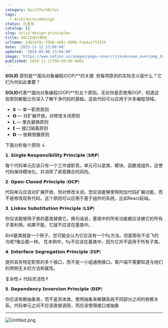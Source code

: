 ```yaml
---
category: QuickTechBites
tags:
  - ArchitectureDesign
status: 已发布
catalog: []
slug: solid-design-principles
title: SOLID设计原则
urlname: 2d810f8c-f950-406c-8d0b-faa4a27fd21b
date: '2023-11-12 23:08:00'
updated: '2024-05-08 23:04:00'
image: 'https://www.notion.so/images/page-cover/rijksmuseum_avercamp_1620.jpg'
published: 2019-11-12T08:00:00.000Z
---
```


**SOLID** 原则是**面向对象编程(OOP)**的关键. 但每项原则的实际含义是什么？它们为何如此重要？


**SOLID**代表**面向对象编程(OOP)**的五个原则。无论你是否使用OOP，知道这些原则都能让你深入了解干净代码的基础，这些代码可以应用于许多编程领域。

- 𝗦 — 单一职责原则
- 𝗢 — 对扩展开放，对修改关闭原则
- 𝗟 — 里氏替换原则
- 𝗜 — 接口隔离原则
- 𝗗 — 依赖倒置原则

下面分析每个原则 ↓


𝟭. 𝗦𝗶𝗻𝗴𝗹𝗲 𝗥𝗲𝘀𝗽𝗼𝗻𝘀𝗶𝗯𝗶𝗹𝗶𝘁𝘆 𝗣𝗿𝗶𝗻𝗰𝗶𝗽𝗹𝗲 (𝗦𝗥𝗣)


每个代码单元应该只有一个工作或职责。单元可以是类、模块、函数或组件。这使代码保持模块化，并消除了紧密耦合的风险。


𝟮. 𝗢𝗽𝗲𝗻-𝗖𝗹𝗼𝘀𝗲𝗱 𝗣𝗿𝗶𝗻𝗰𝗶𝗽𝗹𝗲 (𝗢𝗖𝗣)


代码单元应该对扩展开放，但对修改关闭。您应该能够使用附加代码扩展功能，而不是修改现有代码。这个原则可以应用于基于组件的系统，比如React前端。


𝟯. 𝗟𝗶𝘀𝗸𝗼𝘃 𝗦𝘂𝗯𝘀𝘁𝗶𝘁𝘂𝘁𝗶𝗼𝗻 𝗣𝗿𝗶𝗻𝗰𝗶𝗽𝗹𝗲 (𝗟𝗦𝗣)


你应该能够用子类的基类替换它。换句话说，基类中的所有功能都应该被它的所有子类利用。如果不能，它就不应该在基类中。


Bird基类就是一个例子。您可能会认为它应该有一个fly方法。但是那些不会飞的鸟呢?像企鹅一样。
在本例中，fly不应该在基类中，因为它并不适用于所有子类。


𝟰. 𝗜𝗻𝘁𝗲𝗿𝗳𝗮𝗰𝗲 𝗦𝗲𝗴𝗿𝗲𝗴𝗮𝘁𝗶𝗼𝗻 𝗣𝗿𝗶𝗻𝗰𝗶𝗽𝗹𝗲 (𝗜𝗦𝗣)


提供具有特定职责的多个接口，而不是一小组通用接口。客户端不需要知道与他们的用例无关的方法和属性。


复杂性↓
代码灵活性↑


𝟱. 𝗗𝗲𝗽𝗲𝗻𝗱𝗲𝗻𝗰𝘆 𝗜𝗻𝘃𝗲𝗿𝘀𝗶𝗼𝗻 𝗣𝗿𝗶𝗻𝗰𝗶𝗽𝗹𝗲 (𝗗𝗜𝗣)


你应该依赖抽象类，而不是具体类。使用抽象来解耦系统不同部分之间的依赖关系。代码单元之间不应该直接调用，而应该使用接口或抽象


---


![Untitled.png](https://prod-files-secure.s3.us-west-2.amazonaws.com/5d24fe63-e567-4804-86f9-9fdc62e13082/6fc4afd3-478b-4aaf-9884-0a3f8e406a71/Untitled.png?X-Amz-Algorithm=AWS4-HMAC-SHA256&X-Amz-Content-Sha256=UNSIGNED-PAYLOAD&X-Amz-Credential=ASIAZI2LB466VEDI6YS2%2F20250311%2Fus-west-2%2Fs3%2Faws4_request&X-Amz-Date=20250311T213249Z&X-Amz-Expires=3600&X-Amz-Security-Token=IQoJb3JpZ2luX2VjEGUaCXVzLXdlc3QtMiJHMEUCID2ulN8G%2FRLSiDuzuw3Uq%2BoVY9ZQ%2F3q7rJGuci3vvF8LAiEAhctAgCuHnP93gEXQwneU15lO%2BfnOR65TWY4HdZG6qygqiAQIrv%2F%2F%2F%2F%2F%2F%2F%2F%2F%2FARAAGgw2Mzc0MjMxODM4MDUiDK9ZTRnzdJkC%2BQkfBCrcA2xB0nmV86SyCHLDX4IH9hDO0gCH4bMLDm0kYxTWWCfjrdsCx%2Fu0h2LoeH%2Fo5lVJG3GlO5N3KIEy6bpF2dzXb3s4TETDfonzbtrPJXyK070g7KHPQOUgoxG91gTaZNtTBu%2FHXdCukWkzQ7jiQMR7S3TJppSFUTgnOTGkmht5Ogxd8%2BD497HrnMZqlnwJrz3FiutuO1i%2F2KhKNc10u7kLjZArd%2BTn%2FBiJukxmgUpmJLAElVL957EN3H0RZ4CDuOY0prnMHHRZsqMwewdd8v%2FH3HV8eNVEPz%2FMtzHsrc374imIJnPP4tJIKdQnLhM%2BzTJvXqOKUuLy5fGZj1U1jmiFexlizWiD%2B76GMNrkhH3q2QfFNDQlcSmWq2Fg6SBXQljf%2BWkEMoZhRZX%2BwIF2wl5KdD0RqT6TvlxjQSn8s0JZqUUbbu6cTF3uWUfCW0xPuTSmZGaUslPzCPGgPcZkPn2ygmraj%2FkWLnqjx8ex4ZaLpEENIbnh2yXfXH4jJg6%2FNyaN99u0hGwFuQnjn09g8Ij0pCwX9OPSR48ctJSUreKHZ9CMkN1uDfniQSuzJ6C8cITZeJ52xEHJsjfQNvD7nzwcVZWAeaiDFxcKjY61ccPruweNU%2BB3kJ1XF8NpwKreMJ%2FQwr4GOqUBTbX0EkH3FgJt0scynLGYRiK1v3Zb9t0sEm42AxDy1Fu9M%2BAEZhtfk1XTr1pjotS9L1qdFij1ietqG5eg7%2FKs%2BI99lXUumDWDGvYvNycJfQt1VqtHo4t1b69x%2B4HZD%2FPri6Y3N0gXuG1gYLkN1PK7oRG5KyZAiiEUg9BRay%2BQ63abL%2BnTg0YuIHEPQNpUHE4pjUPZ%2B5ircEBV2UTncyijszssiU42&X-Amz-Signature=5504143749b18f5fc904997613bea654e7c3f9304fd23193aa52aa983585bf62&X-Amz-SignedHeaders=host&x-id=GetObject)

